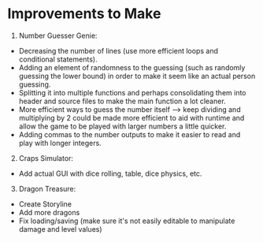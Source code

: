 # Improvements to Make
1. Number Guesser Genie:
  - Decreasing the number of lines (use more efficient loops and conditional statements).
  - Adding an element of randomness to the guessing (such as randomly guessing the lower bound) in order to make it seem like     an actual person guessing. 
  - Splitting it into multiple functions and perhaps consolidating them into header and source files to make the main function     a lot cleaner.
  - More efficient ways to guess the number itself --> keep dividing and multiplying by 2 could be made more efficient to aid     with runtime and allow the game to be played with larger numbers a little quicker.
  - Adding commas to the number outputs to make it easier to read and play with longer integers.
  
2. Craps Simulator:
  - Add actual GUI with dice rolling, table, dice physics, etc.
  
3. Dragon Treasure:
  - Create Storyline
  - Add more dragons
  - Fix loading/saving (make sure it's not easily editable to manipulate damage and level values)
  

